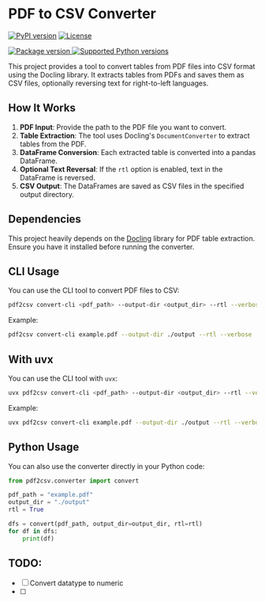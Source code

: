 # PDF to CSV Converter

[![PyPI version](https://badge.fury.io/py/pdf2csv.svg)](https://pypi.org/project/pdf2csv/)
[![License](https://img.shields.io/badge/license-MIT-blue.svg)](LICENSE)
<!-- [![Downloads](https://pepy.tech/badge/pdf2csv)](https://pepy.tech/project/pdf2csv) -->
<a href="https://pypi.org/project/pdf2csv" target="_blank">
    <img src="https://img.shields.io/pypi/v/pdf2csv?color=%2334D058&label=pypi%20package" alt="Package version">
</a>
<a href="https://pypi.org/project/pdf2csv" target="_blank">
    <img src="https://img.shields.io/pypi/pyversions/pdf2csv.svg?color=%2334D058" alt="Supported Python versions">
</a>
</p>
This project provides a tool to convert tables from PDF files into CSV format using the Docling library. It extracts tables from PDFs and saves them as CSV files, optionally reversing text for right-to-left languages.

## How It Works

1. **PDF Input**: Provide the path to the PDF file you want to convert.
2. **Table Extraction**: The tool uses Docling's `DocumentConverter` to extract tables from the PDF.
3. **DataFrame Conversion**: Each extracted table is converted into a pandas DataFrame.
4. **Optional Text Reversal**: If the `rtl` option is enabled, text in the DataFrame is reversed.
5. **CSV Output**: The DataFrames are saved as CSV files in the specified output directory.

## Dependencies

This project heavily depends on the [Docling](https://github.com/docling/docling) library for PDF table extraction. Ensure you have it installed before running the converter.

## CLI Usage

You can use the CLI tool to convert PDF files to CSV:

```sh
pdf2csv convert-cli <pdf_path> --output-dir <output_dir> --rtl --verbose
```

Example:

```sh
pdf2csv convert-cli example.pdf --output-dir ./output --rtl --verbose
```


## With uvx

You can use the CLI tool with `uvx`:

```sh
uvx pdf2csv convert-cli <pdf_path> --output-dir <output_dir> --rtl --verbose
```

Example:

```sh
uvx pdf2csv convert-cli example.pdf --output-dir ./output --rtl --verbose
```

## Python Usage

You can also use the converter directly in your Python code:

```python
from pdf2csv.converter import convert

pdf_path = "example.pdf"
output_dir = "./output"
rtl = True

dfs = convert(pdf_path, output_dir=output_dir, rtl=rtl)
for df in dfs:
    print(df)
```

## TODO:
- [ ] Convert datatype to numeric
- [ ]